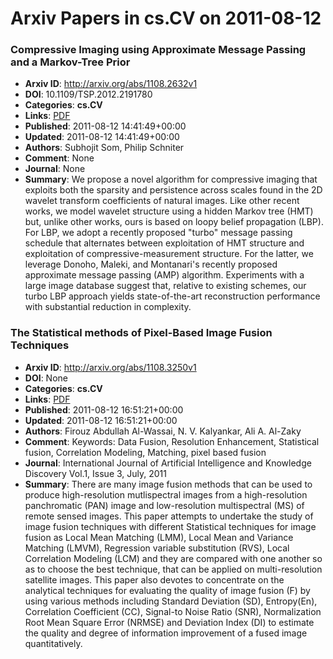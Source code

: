 # Arxiv Papers in cs.CV on 2011-08-12
### Compressive Imaging using Approximate Message Passing and a Markov-Tree Prior
- **Arxiv ID**: http://arxiv.org/abs/1108.2632v1
- **DOI**: 10.1109/TSP.2012.2191780
- **Categories**: **cs.CV**
- **Links**: [PDF](http://arxiv.org/pdf/1108.2632v1)
- **Published**: 2011-08-12 14:41:49+00:00
- **Updated**: 2011-08-12 14:41:49+00:00
- **Authors**: Subhojit Som, Philip Schniter
- **Comment**: None
- **Journal**: None
- **Summary**: We propose a novel algorithm for compressive imaging that exploits both the sparsity and persistence across scales found in the 2D wavelet transform coefficients of natural images. Like other recent works, we model wavelet structure using a hidden Markov tree (HMT) but, unlike other works, ours is based on loopy belief propagation (LBP). For LBP, we adopt a recently proposed "turbo" message passing schedule that alternates between exploitation of HMT structure and exploitation of compressive-measurement structure. For the latter, we leverage Donoho, Maleki, and Montanari's recently proposed approximate message passing (AMP) algorithm. Experiments with a large image database suggest that, relative to existing schemes, our turbo LBP approach yields state-of-the-art reconstruction performance with substantial reduction in complexity.



### The Statistical methods of Pixel-Based Image Fusion Techniques
- **Arxiv ID**: http://arxiv.org/abs/1108.3250v1
- **DOI**: None
- **Categories**: **cs.CV**
- **Links**: [PDF](http://arxiv.org/pdf/1108.3250v1)
- **Published**: 2011-08-12 16:51:21+00:00
- **Updated**: 2011-08-12 16:51:21+00:00
- **Authors**: Firouz Abdullah Al-Wassai, N. V. Kalyankar, Ali A. Al-Zaky
- **Comment**: Keywords: Data Fusion, Resolution Enhancement, Statistical fusion,
  Correlation Modeling, Matching, pixel based fusion
- **Journal**: International Journal of Artificial Intelligence and Knowledge
  Discovery Vol.1, Issue 3, July, 2011
- **Summary**: There are many image fusion methods that can be used to produce high-resolution mutlispectral images from a high-resolution panchromatic (PAN) image and low-resolution multispectral (MS) of remote sensed images. This paper attempts to undertake the study of image fusion techniques with different Statistical techniques for image fusion as Local Mean Matching (LMM), Local Mean and Variance Matching (LMVM), Regression variable substitution (RVS), Local Correlation Modeling (LCM) and they are compared with one another so as to choose the best technique, that can be applied on multi-resolution satellite images. This paper also devotes to concentrate on the analytical techniques for evaluating the quality of image fusion (F) by using various methods including Standard Deviation (SD), Entropy(En), Correlation Coefficient (CC), Signal-to Noise Ratio (SNR), Normalization Root Mean Square Error (NRMSE) and Deviation Index (DI) to estimate the quality and degree of information improvement of a fused image quantitatively.



